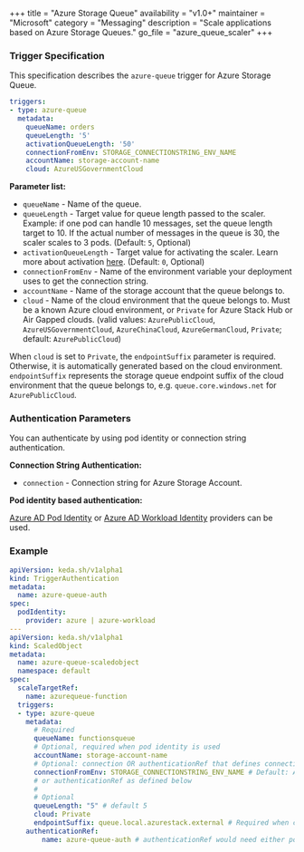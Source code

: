 +++
title = "Azure Storage Queue"
availability = "v1.0+"
maintainer = "Microsoft"
category = "Messaging"
description = "Scale applications based on Azure Storage Queues."
go_file = "azure_queue_scaler"
+++

### Trigger Specification

This specification describes the `azure-queue` trigger for Azure Storage Queue.

```yaml
triggers:
- type: azure-queue
  metadata:
    queueName: orders
    queueLength: '5'
    activationQueueLength: '50'
    connectionFromEnv: STORAGE_CONNECTIONSTRING_ENV_NAME
    accountName: storage-account-name
    cloud: AzureUSGovernmentCloud
```

**Parameter list:**

- `queueName` - Name of the queue.
- `queueLength` - Target value for queue length passed to the scaler. Example: if one pod can handle 10 messages, set the queue length target to 10. If the actual number of messages in the queue is 30, the scaler scales to 3 pods. (Default: `5`, Optional)
- `activationQueueLength` - Target value for activating the scaler. Learn more about activation [here](./../concepts/scaling-deployments.md#activating-and-scaling-thresholds). (Default: `0`, Optional)
- `connectionFromEnv` - Name of the environment variable your deployment uses to get the connection string.
- `accountName` - Name of the storage account that the queue belongs to.
- `cloud` - Name of the cloud environment that the queue belongs to. Must be a known Azure cloud environment, or `Private` for Azure Stack Hub or Air Gapped clouds. (valid values: `AzurePublicCloud`, `AzureUSGovernmentCloud`, `AzureChinaCloud`, `AzureGermanCloud`, `Private`; default: `AzurePublicCloud`)

When `cloud` is set to `Private`, the `endpointSuffix` parameter is required. Otherwise, it is automatically generated based on the cloud environment. `endpointSuffix` represents the storage queue endpoint suffix of the cloud environment that the queue belongs to, e.g. `queue.core.windows.net` for `AzurePublicCloud`.

### Authentication Parameters

You can authenticate by using pod identity or connection string authentication.

**Connection String Authentication:**

- `connection` - Connection string for Azure Storage Account.

**Pod identity based authentication:**

[Azure AD Pod Identity](https://docs.microsoft.com/en-us/azure/aks/use-azure-ad-pod-identity) or [Azure AD Workload Identity](https://azure.github.io/azure-workload-identity/docs/) providers can be used.

### Example

```yaml
apiVersion: keda.sh/v1alpha1
kind: TriggerAuthentication
metadata:
  name: azure-queue-auth
spec:
  podIdentity:
    provider: azure | azure-workload
---
apiVersion: keda.sh/v1alpha1
kind: ScaledObject
metadata:
  name: azure-queue-scaledobject
  namespace: default
spec:
  scaleTargetRef:
    name: azurequeue-function
  triggers:
  - type: azure-queue
    metadata:
      # Required
      queueName: functionsqueue
      # Optional, required when pod identity is used
      accountName: storage-account-name
      # Optional: connection OR authenticationRef that defines connection
      connectionFromEnv: STORAGE_CONNECTIONSTRING_ENV_NAME # Default: AzureWebJobsStorage. Reference to a connection string in deployment
      # or authenticationRef as defined below
      #
      # Optional
      queueLength: "5" # default 5
      cloud: Private
      endpointSuffix: queue.local.azurestack.external # Required when cloud=Private
    authenticationRef:
        name: azure-queue-auth # authenticationRef would need either podIdentity or define a connection parameter
```
